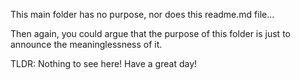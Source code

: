 This main folder has no purpose,
nor does this readme.md file...

Then again, you could argue that
the purpose of this folder is just
to announce the meaninglessness of
it.

TLDR:
Nothing to see here! Have a great day! 
